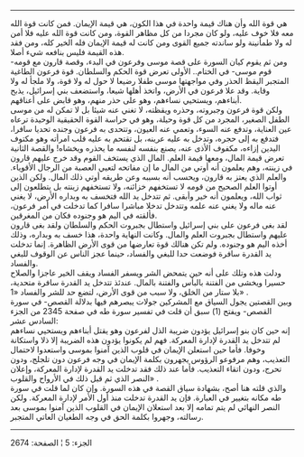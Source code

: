 ------------------------------------------------------------------------

هي قوة الله وأن هناك قيمة واحدة في هذا الكون، هي قيمة الإيمان. فمن كانت
قوة الله معه فلا خوف عليه، ولو كان مجردا من كل مظاهر القوة، ومن كانت قوة
الله عليه فلا أمن له ولا طمأنينة ولو ساندته جميع القوى ومن كانت له قيمة
الإيمان فله الخير كله، ومن فقد هذه القيمة فليس بنافعه شيء أصلا.  
ومن ثم يقوم كيان السورة على قصة موسى وفرعون في البدء، وقصة قارون مع
قومه- قوم موسى- في الختام.. الأولى تعرض قوة الحكم والسلطان. قوة فرعون
الطاغية المتجبر اليقظ الحذر وفي مواجهتها موسى طفلا رضيعا لا حول له ولا
قوة، ولا ملجأ له ولا وقاية. وقد علا فرعون في الأرض، واتخذ أهلها شيعا،
واستضعف بني إسرائيل، يذبح أبناءهم، ويستحيي نساءهم، وهو على حذر منهم، وهو
قابض على أعناقهم.  
ولكن قوة فرعون وجبروته، وحذره ويقظته، لا تغني عنه شيئا بل لا تمكن له من
موسى الطفل الصغير، المجرد من كل قوة وحيلة، وهو في حراسة القوة الحقيقية
الوحيدة ترعاه عين العناية، وتدفع عنه السوء، وتعمي عنه العيون، وتتحدى به
فرعون وجنده تحديا سافرا، فتدفع به إلى حجره، وتدخل به عليه عرينه، بل
تقتحم به عليه قلب امرأته وهو مكتوف اليدين إزاءه، مكفوف الأذى عنه، يصنع
بنفسه لنفسه ما يحذره ويخشاه! والقصة الثانية تعرض قيمة المال، ومعها قيمة
العلم. المال الذي يستخف القوم وقد خرج عليهم قارون في زينته، وهم يعلمون
أنه أوتي من المال ما إن مفاتحه لتعيي العصبة من الرجال الأقوياء. والعلم
الذي يعتز به قارون، ويحسب أنه بسببه وعن طريقه أوتي ذلك المال. ولكن الذين
أوتوا العلم الصحيح من قومه لا تستخفهم خزائنه، ولا تستخفهم زينته بل
يتطلعون إلى ثواب الله، ويعلمون أنه خير وأبقى. ثم تتدخل يد الله فتخسف به
وبداره الأرض، لا يغني عنه ماله ولا يغني عنه علمه وتتدخل تدخلا مباشرا
سافرا كما تدخلت في أمر فرعون، فألقته في اليم هو وجنوده فكان من
المغرقين.  
لقد بغى فرعون على بني إسرائيل واستطال بجبروت الحكم والسلطان ولقد بغى
قارون عليهم واستطال بجبروت العلم والمال. وكانت النهاية واحدة، هذا خسف به
وبداره، وذلك أخذه اليم هو وجنوده. ولم تكن هنالك قوة تعارضها من قوى الأرض
الظاهرة. إنما تدخلت يد القدرة سافرة فوضعت حدا للبغي والفساد، حينما عجز
الناس عن الوقوف للبغي والفساد.  
ودلت هذه وتلك على أنه حين يتمحض الشر ويسفر الفساد ويقف الخير عاجزا
والصلاح حسيرا ويخشى من الفتنة بالبأس والفتنة بالمال. عندئذ تتدخل يد
القدرة سافرة متحدية، بلا ستار من الخلق، ولا سبب من قوى الأرض، لتضع حد
للشر والفساد «1» .  
وبين القصتين يجول السياق مع المشركين جولات يبصرهم فيها بدلالة القصص- في
سورة القصص- ويفتح (1) سبق أن قلت في تفسير سورة طه في صفحة 2345 من الجزء
السادس عشر:  
إنه حين كان بنو إسرائيل يؤدون ضريبة الذل لفرعون وهو يقتل أبناءهم ويستحيي
نساءهم لم تتدخل يد القدرة لإدارة المعركة. فهم لم يكونوا يؤدون هذه
الضريبة إلا ذلا واستكانة وخوفا. فأما حين استعلن الإيمان في قلوب الذين
آمنوا بموسى واستعدوا لاحتمال التعذيب، وهم مرفوعو الرؤوس يجهرون بكلمة
الإيمان في وجه فرعون دون تلجلج، ودون تحرج، ودون اتقاء التعذيب. فأما عند
ذلك فقد تدخلت يد القدرة لإدارة المعركة، وإعلان النصر الذي ثم قبل ذلك في
الأرواح والقلوب» .  
والذي قلته هنا أصح، بشهادة سياق القصة في هذه السورة. وإن كان لما قلت في
سورة طه مكانه بتغيير في العبارة. فإن يد القدرة تدخلت منذ أول الأمر
لإدارة المعركة. ولكن النصر النهائي لم يتم تمامه إلا بعد استعلان الإيمان
في القلوب الذين آمنوا بموسى بعد رسالته، وجهروا بكلمة الحق في وجه الطغيان
العاتي المتجبر.

------------------------------------------------------------------------

الجزء: 5 ¦ الصفحة: 2674
